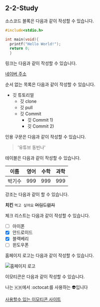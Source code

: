 ## 2-2-Study

소스코드 블록은 다음과 같이 작성할 수 있습니다.

```C
#include<stdio.h>

int main(void){
  printf("Hello World!");
  return 0;
  }
```

링크는 다음과 같이 작성할 수 있습니다.

[네이버 주소](https://www.naver.com/)

순서 없는 목록은 다음과 같이 작성할 수 있습니다.

- 깃 튜토리얼
  - 깃 clone
  - 깃 pull
  - 깃 Commit
    - 깃 Commit 1)
    - 깃 Commit 2)
    
인용 구문은 다음과 같이 작성할 수 있습니다.

> '유튜브 동빈나'

테이블은 다음과 같이 작성할 수 있습니다.

이름|영어|수학|과학
---|---|---|---|
박기수|999|999|999|

강조는 다음과 같이 할 수 있습니다.

**치킨** `먹고 싶어요` ~~어림도없지~~

체크 리스트는 다음과 같이 작성할 수 있습니다.
- [ ] 아이폰
- [x] 안드로이드
- [x] 블랙베리
- [ ] 윈도우폰

홈페이지 로고는 다음과 같이 작성할 수 있습니다.

![홈페이지 로고](http://sbsoft.kr/home/images/logo_l.png)

이모티콘은 다음과 같이 작성할 수 있습니다.

나는 :kr:에서 :octocat:를 사용하는 :alien:입니다

[사용할수 있는 이모티콘 사이트](https://www.webfx.com/tools/emoji-cheat-sheet/)
